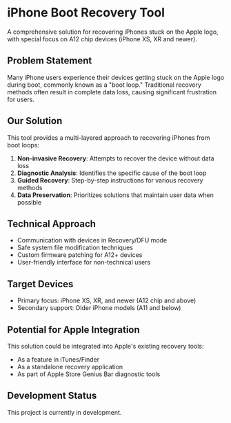 # iPhone Boot Recovery Tool

A comprehensive solution for recovering iPhones stuck on the Apple logo, with special focus on A12 chip devices (iPhone XS, XR and newer).

## Problem Statement

Many iPhone users experience their devices getting stuck on the Apple logo during boot, commonly known as a "boot loop." Traditional recovery methods often result in complete data loss, causing significant frustration for users.

## Our Solution

This tool provides a multi-layered approach to recovering iPhones from boot loops:

1. **Non-invasive Recovery**: Attempts to recover the device without data loss
2. **Diagnostic Analysis**: Identifies the specific cause of the boot loop
3. **Guided Recovery**: Step-by-step instructions for various recovery methods
4. **Data Preservation**: Prioritizes solutions that maintain user data when possible

## Technical Approach

- Communication with devices in Recovery/DFU mode
- Safe system file modification techniques
- Custom firmware patching for A12+ devices
- User-friendly interface for non-technical users

## Target Devices

- Primary focus: iPhone XS, XR, and newer (A12 chip and above)
- Secondary support: Older iPhone models (A11 and below)

## Potential for Apple Integration

This solution could be integrated into Apple's existing recovery tools:
- As a feature in iTunes/Finder
- As a standalone recovery application
- As part of Apple Store Genius Bar diagnostic tools

## Development Status

This project is currently in development.

